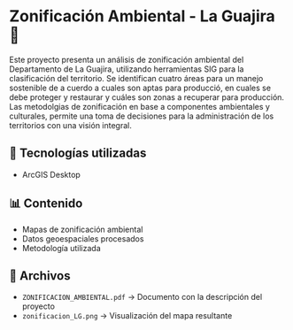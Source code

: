 # Zonificación Ambiental - La Guajira 🌿

Este proyecto presenta un análisis de zonificación ambiental del Departamento de La Guajira, utilizando herramientas SIG para la clasificación del territorio. Se identifican cuatro áreas para un manejo sostenible de a cuerdo a cuales son aptas para producció, en cuales se debe proteger y restaurar y cuáles son zonas a recuperar para producción. Las metodolgias de zonificación en base a componentes ambientales y culturales, permite una toma de decisiones para la administración de los territorios con una visión integral.

## 📌 Tecnologías utilizadas
- ArcGIS Desktop

## 📊 Contenido
- Mapas de zonificación ambiental
- Datos geoespaciales procesados
- Metodología utilizada

## 📂 Archivos
- `ZONIFICACION_AMBIENTAL.pdf` → Documento con la descripción del proyecto
- `zonificacion_LG.png` → Visualización del mapa resultante
